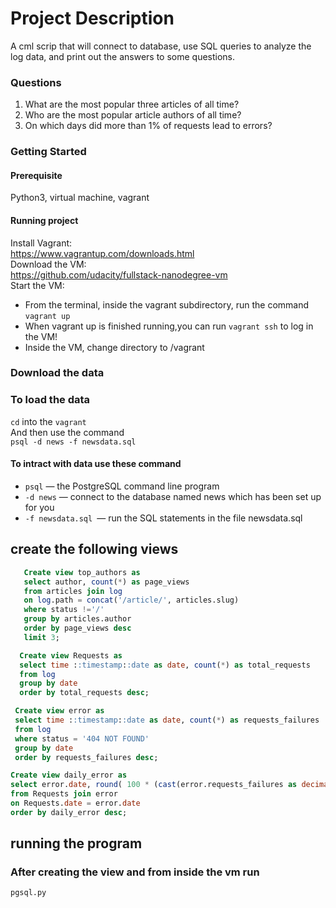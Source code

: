 # Project Description
A cml scrip that will connect to database, use SQL queries to analyze the log data, and print out the answers to some questions.
### Questions
1. What are the most popular three articles of all time?
2. Who are the most popular article authors of all time? 
3. On which days did more than 1% of requests lead to errors?
### Getting Started 
#### Prerequisite
Python3, virtual machine, vagrant
#### Running project
Install Vagrant:<br />
https://www.vagrantup.com/downloads.html <br />
Download the VM:<br />
https://github.com/udacity/fullstack-nanodegree-vm <br />
Start the VM:<br />
  * From the terminal, inside the vagrant subdirectory, run the command ```vagrant up``` <br />
  * When vagrant up is finished running,you can run ```vagrant ssh``` to log in the VM! <br />
  * Inside the VM, change directory to /vagrant
### Download the data
### To load the data  
```cd``` into the ```vagrant``` <br />
  And then use the command <br />
  ```psql -d news -f newsdata.sql``` <br />
#### To intract with data use these command 
  * ```psql``` — the PostgreSQL command line program
  * ```-d news``` — connect to the database named news which has been set up for you
  * ```-f newsdata.sql ```— run the SQL statements in the file newsdata.sql
## create the following views 

```sql
   Create view top_authors as
   select author, count(*) as page_views
   from articles join log
   on log.path = concat('/article/', articles.slug)
   where status !='/'
   group by articles.author 
   order by page_views desc
   limit 3;
```

```sql
  Create view Requests as 
  select time ::timestamp::date as date, count(*) as total_requests
  from log
  group by date
  order by total_requests desc;
```
```sql
 Create view error as 
 select time ::timestamp::date as date, count(*) as requests_failures
 from log
 where status = '404 NOT FOUND'
 group by date
 order by requests_failures desc;
```
```sql
Create view daily_error as 
select error.date, round( 100 * (cast(error.requests_failures as decimal)/cast(Requests.total_requests as decimal)),2) as daily_error
from Requests join error
on Requests.date = error.date
order by daily_error desc;
```

## running the program 
### After creating the view and from inside the vm run <br />
``` python
pgsql.py
```
